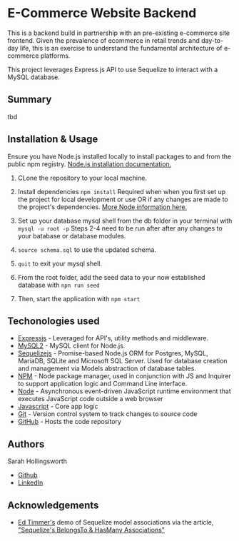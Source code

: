 # E-Commerce Website Backend
This is a backend build in partnership with an pre-existing e-commerce site frontend.  Given the prevalence of ecommerce in retail trends and day-to-day life, this is an exercise to understand the fundamental architecture of e-commerce platforms.

This project leverages Express.js API to use Sequelize to interact with a MySQL database.

## Summary
tbd


## Installation & Usage
Ensure you have Node.js installed locally to install packages to and from the public npm registry. [Node.js installation documentation.](https://docs.npmjs.com/downloading-and-installing-node-js-and-npm)

1. CLone the repository to your local machine.

2. Install dependencies `npm install`
Required when when you first set up the project for local development or use OR if any changes are made to the project's dependencies. [More Node information here.](https://nodesource.com/blog/an-absolute-beginners-guide-to-using-npm/)

3. Set up your database mysql shell from the db folder in your terminal with `mysql -u root -p` Steps 2-4 need to be run after after any changes to your batabase or database modules.

4. `source schema.sql` to use the updated schema.

5. `quit` to exit your mysql shell.

6. From the root folder, add the seed data to your now established database with `npn run seed`

7. Then, start the application with `npm start`

## Techonologies used
* [Expressjs](https://expressjs.com/) - Leveraged for API's, utility methods and middleware.
* [MySQL2](https://www.npmjs.com/package/mysql2) - MySQL client for Node.js.
* [Sequelizejs](https://sequelize.org/) -  Promise-based Node.js ORM for Postgres, MySQL, MariaDB, SQLite and Microsoft SQL Server. Used for database creation and management via Models abstraction of database tables.
* [NPM](https://www.npmjs.com/) - Node package manager, used in conjunction with JS and Inquirer to support application logic and Command Line interface.
* [Node](https://nodejs.org/en/) - Asynchronous event-driven JavaScript runtime environment that executes JavaScript code outside a web browser
* [Javascript](https://developer.mozilla.org/en-US/docs/Web/javascript) - Core app logic
* [Git](https://git-scm.com/doc) - Version control system to track changes to source code
* [GitHub](https://docs.github.com/en) - Hosts the code repository

## Authors
Sarah Hollingsworth
* [Github](https://github.com/sahhollingsworth)
* [LinkedIn](https://www.linkedin.com/in/sarahhollingsworth/)

## Acknowledgements
* [Ed Timmer's](https://medium.com/@edtimmer) demo of Sequelize model associations via the article, ["Sequelize's BelongsTo & HasMany Associations"](https://medium.com/@edtimmer/sequelize-associations-basics-bde90c0deeaa)